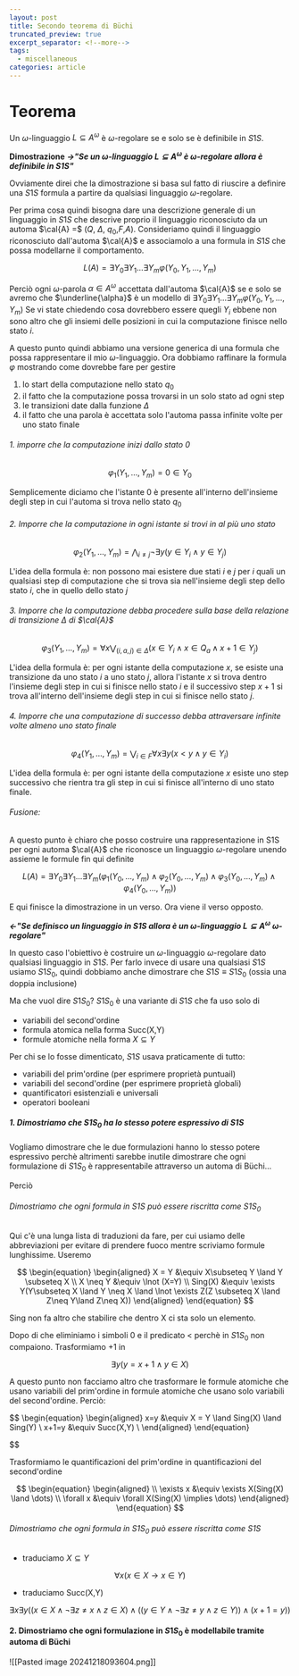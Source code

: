 ```yaml
---
layout: post
title: Secondo teorema di Büchi
truncated_preview: true
excerpt_separator: <!--more-->
tags:
  - miscellaneous
categories: article
---
```

<!--more-->
# Teorema
Un $\omega$-linguaggio $L \subseteq A^\omega$ è $\omega$-regolare se e solo se è definibile in $S1S$.

**Dimostrazione**
***->"Se un $\omega$-linguaggio $L \subseteq A^\omega$ è $\omega$-regolare allora è definibile in $S1S$"***

Ovviamente direi che la dimostrazione si basa sul fatto di riuscire a definire una $S1S$ formula a partire da qualsiasi linguaggio $\omega$-regolare.

Per prima cosa quindi bisogna dare una descrizione generale di un linguaggio in $S1S$ che descrive proprio il linguaggio riconosciuto da un automa $\cal{A} =$ ($Q$, $\Delta$, $q_{0}$,$F$,_A_).
Consideriamo quindi il linguaggio riconosciuto dall'automa $\cal{A}$ e associamolo a una formula in $S1S$ che possa modellarne il comportamento.

$$
L(A) = \exists Y_{0}\exists Y_{1}\dots\exists Y_{m}\varphi(Y_{0},Y_{1},\dots,Y_{m})
$$

Perciò ogni $\omega$-parola $\alpha \in A^\omega$ accettata dall'automa $\cal{A}$ se e solo se avremo che $\underline{\alpha}$ è un modello di $\exists Y_{0}\exists Y_{1}\dots\exists Y_{m}\varphi(Y_{0},Y_{1},\dots,Y_{m})$ 
Se vi state chiedendo cosa dovrebbero essere quegli $Y_{i}$ ebbene non sono altro che gli insiemi delle posizioni in cui la computazione finisce nello stato $i$.

A questo punto quindi abbiamo una versione generica di una formula che possa rappresentare il mio $\omega$-linguaggio.
Ora dobbiamo raffinare la formula $\varphi$ mostrando come dovrebbe fare per gestire 
1. lo start della computazione nello stato $q_0$
2. il fatto che la computazione possa trovarsi in un solo stato ad ogni step
3. le transizioni date dalla funzione $\Delta$
4. il fatto che una parola è accettata solo l'automa passa infinite volte per uno stato finale

###### 1. imporre che la computazione inizi dallo stato 0

$$
\varphi_{1}(Y_{1},\dots,Y_{m}) = 0 \in Y_{0}
$$

Semplicemente diciamo che l'istante $0$ è presente all'interno dell'insieme degli step in cui l'automa si trova nello stato $q_0$
###### 2. Imporre che la computazione in ogni istante si trovi in al più uno stato

$$
\varphi_{2}(Y_{1},\dots, Y_{m}) = \bigwedge_{i\neq j}\lnot\exists y(y \in Y_{i} \land y \in Y_{j})
$$

L'idea della formula è: non possono mai esistere due stati $i$ e $j$ per $i$ quali un qualsiasi step di computazione che si trova sia nell'insieme degli step dello stato $i$, che in quello dello stato $j$
###### 3. Imporre che la computazione debba procedere sulla base della relazione di transizione $\Delta$ di $\cal{A}$

$$
\varphi_{3}(Y_{1},\dots,Y_{m}) = \forall x \bigvee_{(i,a,j)\in \Delta} (x \in Y_{i} \land x \in Q_{a} \land x+1 \in Y_{j})
$$

L'idea della formula è: per ogni istante della computazione $x$, se esiste una transizione da uno stato $i$ a uno stato $j$, allora l'istante $x$ si trova dentro l'insieme degli step in cui si finisce nello stato $i$ e il successivo step $x+1$ si trova all'interno dell'insieme degli step in cui si finisce nello stato $j$.

###### 4. Imporre che una computazione di successo debba attraversare infinite volte almeno uno stato finale

$$
\varphi_{4}(Y_{1},\dots,Y_{m}) = \bigvee_{i \in F}\forall x \exists y(x<y \land y \in Y_{i})
$$

L'idea della formula è: per ogni istante della computazione $x$ esiste uno step successivo che rientra tra gli step in cui si finisce all'interno di uno stato finale.

###### Fusione:
A questo punto è chiaro che posso costruire una rappresentazione in S1S per ogni automa $\cal{A}$ che riconosce un linguaggio $\omega$-regolare unendo assieme le formule fin qui definite

$$
L(A) = \exists Y_{0}\exists Y_{1}\dots\exists Y_{m}(\varphi_{1}(Y_{0},\dots,Y_{m}) \land \varphi_{2}(Y_{0},\dots,Y_{m}) \land \varphi_{3}(Y_{0},\dots,Y_{m}) \land \varphi_{4}(Y_{0},\dots,Y_{m}))
$$

E qui finisce la dimostrazione in un verso. Ora viene il verso opposto.

***<-"Se definisco un linguaggio in $S1S$ allora è un $\omega$-linguaggio $L \subseteq A^\omega$  $\omega$-regolare"***

In questo caso l'obiettivo è costruire un $\omega$-linguaggio $\omega$-regolare dato qualsiasi linguaggio in $S1S$. Per farlo invece di usare una qualsiasi $S1S$ usiamo $S1S_{0}$, quindi dobbiamo anche dimostrare che $S1S \equiv S1S_{0}$ (ossia una doppia inclusione)

Ma che vuol dire $S1S_{0}$? 
$S1S_{0}$ è una variante di $S1S$ che fa uso solo di 
- variabili del second'ordine
- formula atomica nella forma Succ(X,Y)  
- formule atomiche nella forma $X\subseteq Y$

Per chi se lo fosse dimenticato, $S1S$ usava praticamente di tutto:
- variabili del prim'ordine (per esprimere proprietà puntuail)
- variabili del second'ordine (per esprimere proprietà globali)
- quantificatori esistenziali e universali
- operatori booleani


##### 1. Dimostriamo che $S1S_{0}$ ha lo stesso potere espressivo di $S1S$ 
Vogliamo dimostrare che le due formulazioni hanno lo stesso potere espressivo perchè altrimenti sarebbe inutile dimostrare che ogni formulazione di $S1S_0$ è rappresentabile attraverso un automa di Büchi...

Perciò
###### Dimostriamo che ogni formula in $S1S$ può essere riscritta come $S1S_0$
Qui c'è una lunga lista di traduzioni da fare, per cui usiamo delle abbreviazioni per evitare di prendere fuoco mentre scriviamo formule lunghissime.
Useremo

$$
\begin{equation}
\begin{aligned}  
X = Y &\equiv X\subseteq Y \land Y \subseteq X \\
X \neq Y &\equiv \lnot (X=Y) \\
Sing(X) &\equiv \exists Y(Y\subseteq X \land Y \neq X \land \lnot \exists Z(Z \subseteq X \land Z\neq Y\land Z\neq X)) 
\end{aligned}
\end{equation}
$$

Sing non fa altro che stabilire che dentro X ci sta solo un elemento.

Dopo di che eliminiamo i simboli 0 e il predicato < perchè in $S1S_0$ non compaiono.
Trasformiamo +1 in 

$$
\exists y (y=x+1 \land y \in X)
$$

A questo punto non facciamo altro che trasformare le formule atomiche che usano variabili del prim'ordine in formule atomiche che usano solo variabili del second'ordine. Perciò:

$$
\begin{equation}
\begin{aligned}
x=y &\equiv X = Y \land Sing(X) \land Sing(Y) \\
x+1=y &\equiv Succ(X,Y) \\
\end{aligned}
\end{equation}

$$

Trasformiamo le quantificazioni del prim'ordine in quantificazioni del second'ordine

$$
\begin{equation}
\begin{aligned} \\
\exists x &\equiv \exists X(Sing(X) \land \dots) \\
\forall x &\equiv \forall X(Sing(X) \implies \dots)
\end{aligned}
\end{equation}
$$

###### Dimostriamo che ogni formula in $S1S_{0}$ può essere riscritta come $S1S$
- traduciamo $X \subseteq Y$ 

$$
\forall x(x \in X \to x \in Y)
$$

- traduciamo Succ(X,Y) 

$$
\exists x \exists y((x \in X \land \lnot \exists z \neq x \land z \in X) \land ((y \in Y \land \lnot \exists z \neq y \land z \in Y)) \land (x +1 = y))
$$

#### 2. Dimostriamo che ogni formulazione in $S1S_{0}$ è modellabile tramite automa di Büchi 

![[Pasted image 20241218093604.png]]